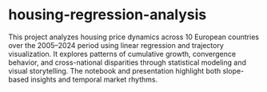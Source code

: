 # housing-regression-analysis
This project analyzes housing price dynamics across 10 European countries over the 2005–2024 period using linear regression and trajectory visualization. It explores patterns of cumulative growth, convergence behavior, and cross-national disparities through statistical modeling and visual storytelling. The notebook and presentation highlight both slope-based insights and temporal market rhythms.
